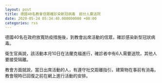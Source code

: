 ```yaml
---
layout: post
title: 德國40名教會信眾確診染新冠病毒　部分人要送院
date: 2020-05-24 05:34:40.000000000 +08:00
categories: rss
---
```


德國40名在政府放寬防疫措施後，到教會出席活動的信眾，確診感染新型冠狀病毒。

衛生官員說，該活動本月10日在法蘭克福進行，確診者中有6人需要送院，其他人要接受隔離。

教會方面就說，當日出席活動的人，有遵守社交距離指引，建築物在事前有消毒。教會現時已回復之前在網上進行活動的安排。
